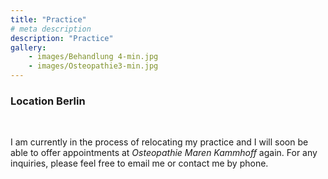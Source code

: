 ```yaml
---
title: "Practice"
# meta description
description: "Practice"
gallery: 
    - images/Behandlung 4-min.jpg
    - images/Osteopathie3-min.jpg
---
```


### Location Berlin
<br>

I am currently in the process of relocating my practice and I will soon be able to offer appointments at *Osteopathie Maren Kammhoff* again. For any inquiries, please feel free to email me or contact me by phone.